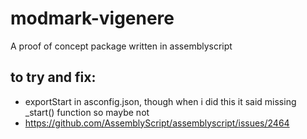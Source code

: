 # modmark-vigenere
A proof of concept package written in assemblyscript

## to try and fix:
* exportStart in asconfig.json, though when i did this it said missing _start() function so maybe not
* https://github.com/AssemblyScript/assemblyscript/issues/2464
